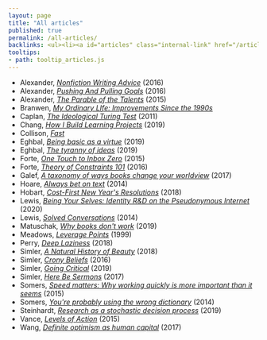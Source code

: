 ```yaml
---
layout: page
title: "All articles"
published: true
permalink: /all-articles/
backlinks: <ul><li><a id="articles" class="internal-link" href="/articles/">Articles</a></li></ul>
tooltips: 
- path: tooltip_articles.js
---
```


* Alexander, *[Nonfiction Writing Advice](https://slatestarcodex.com/2016/02/20/writing-advice/)* (2016)
* Alexander, *[Pushing And Pulling Goals](https://slatestarcodex.com/2016/07/18/pushing-and-pulling-goals/)* (2016)
* Alexander, *[The Parable of the Talents](https://slatestarcodex.com/2015/01/31/the-parable-of-the-talents/)* (2015)
* Branwen, *[My Ordinary LIfe: Improvements Since the 1990s](https://www.gwern.net/Improvements)* 
* Caplan, *[The Ideological Turing Test](https://www.econlib.org/archives/2011/06/the_ideological.html)* (2011)
* Chang, *[How I Build Learning Projects](https://medium.com/@rchang/how-i-build-learning-projects-part-i-54dbaad68961)* (2019)
* Collison, *[Fast](https://patrickcollison.com/fast)* 
* Eghbal, *[Being basic as a virtue](https://nadiaeghbal.com/basic)* (2019)
* Eghbal, *[The tyranny of ideas](https://nadiaeghbal.com/ideas)* (2019)
* Forte, *[One Touch to Inbox Zero](https://fortelabs.co/blog/one-touch-to-inbox-zero/)* (2015)
* Forte, *[Theory of Constraints 101](https://fortelabs.co/blog/theory-of-constraints-101-table-of-contents/)* (2016)
* Galef, *[A taxonomy of ways books change your worldview](https://juliagalef.com/2017/01/06/a-taxonomy-of-books-that-change-your-worldview/)* (2017)
* Hoare, *[Always bet on text](https://graydon2.dreamwidth.org/193447.html)* (2014)
* Hobart, *[Cost-First New Year's Resolutions](https://medium.com/@byrnehobart/cost-first-new-years-resolutions-6bb30393201d)* (2018)
* Lewis, *[Being Your Selves: Identity R&D on the Pseudonymous Internet](https://aaronzlewis.com/blog/2020/02/18/being-your-selves-identity-r-and-d-on-the-pseudonymous-internet/)* (2020)
* Lewis, *[Solved Conversations](https://aaronzlewis.com/blog/2014/06/01/solved-conversations/)* (2014)
* Matuschak, *[Why books don't work](https://andymatuschak.org/books/)* (2019)
* Meadows, *[Leverage Points](http://donellameadows.org/archives/leverage-points-places-to-intervene-in-a-system/)* (1999)
* Perry, *[Deep Laziness](https://www.ribbonfarm.com/2018/04/06/deep-laziness/)* (2018)
* Simler, *[A Natural History of Beauty](https://meltingasphalt.com/a-natural-history-of-beauty/)* (2018)
* Simler, *[Crony Beliefs](https://meltingasphalt.com/crony-beliefs/)* (2016)
* Simler, *[Going Critical](https://meltingasphalt.com/going-critical/)* (2019)
* Simler, *[Here Be Sermons](https://meltingasphalt.com/here-be-sermons/)* (2017)
* Somers, *[Speed matters: Why working quickly is more important than it seems](https://jsomers.net/blog/speed-matters)* (2015)
* Somers, *[You're probably using the wrong dictionary](https://jsomers.net/blog/dictionary)* (2014)
* Steinhardt, *[Research as a stochastic decision process](https://cs.stanford.edu/~jsteinhardt/ResearchasaStochasticDecisionProcess.html)* (2019)
* Vance, *[Levels of Action](https://www.lesswrong.com/posts/guDcrPqLsnhEjrPZj/levels-of-action)* (2015)
* Wang, *[Definite optimism as human capital](https://danwang.co/definite-optimism-as-human-capital/)* (2017)
